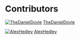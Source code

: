 # Contributors

[![TheDanielDoyle](https://avatars.githubusercontent.com/u/3020488?s=50&v=4)](https://github.com/TheDanielDoyle)
[TheDanielDoyle](https://github.com/TheDanielDoyle)

[![AlexHedley](https://avatars3.githubusercontent.com/u/1573469?s=50&v=4)](https://github.com/AlexHedley/)
[AlexHedley](https://github.com/AlexHedley/)

